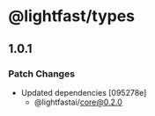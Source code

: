 # @lightfast/types

## 1.0.1

### Patch Changes

- Updated dependencies [095278e]
  - @lightfastai/core@0.2.0
